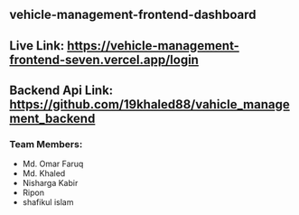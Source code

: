 ## vehicle-management-frontend-dashboard

## Live Link: https://vehicle-management-frontend-seven.vercel.app/login

## Backend Api Link: https://github.com/19khaled88/vahicle_management_backend

### Team Members:

- Md. Omar Faruq
- Md. Khaled
- Nisharga Kabir
- Ripon
- shafikul islam
